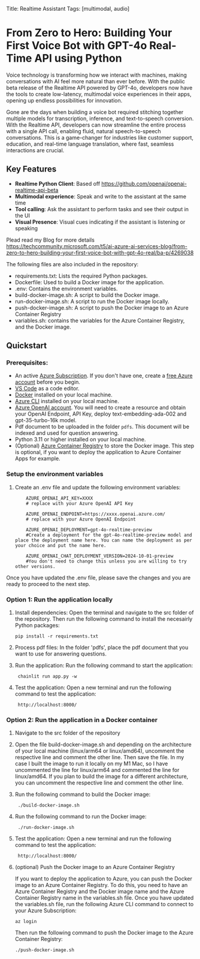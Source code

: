 Title: Realtime Assistant
Tags: [multimodal, audio]

# From Zero to Hero: Building Your First Voice Bot with GPT-4o Real-Time API using Python

Voice technology is transforming how we interact with machines, making conversations with AI feel more natural than ever before. With the public beta release of the Realtime API powered by GPT-4o, developers now have the tools to create low-latency, multimodal voice experiences in their apps, opening up endless possibilities for innovation.

Gone are the days when building a voice bot required stitching together multiple models for transcription, inference, and text-to-speech conversion. With the Realtime API, developers can now streamline the entire process with a single API call, enabling fluid, natural speech-to-speech conversations. This is a game-changer for industries like customer support, education, and real-time language translation, where fast, seamless interactions are crucial.

## Key Features

- **Realtime Python Client**: Based off https://github.com/openai/openai-realtime-api-beta
- **Multimodal experience**: Speak and write to the assistant at the same time
- **Tool calling**: Ask the assistant to perform tasks and see their output in the UI
- **Visual Presence**: Visual cues indicating if the assistant is listening or speaking

Plead read my Blog for more details https://techcommunity.microsoft.com/t5/ai-azure-ai-services-blog/from-zero-to-hero-building-your-first-voice-bot-with-gpt-4o-real/ba-p/4269038


The following files are also included in the repository:
- requirements.txt: Lists the required Python packages.
- Dockerfile: Used to build a Docker image for the application.
- .env: Contains the environment variables.
- build-docker-image.sh: A script to build the Docker image.
- run-docker-image.sh: A script to run the Docker image locally.
- push-docker-image.sh: A script to push the Docker image to an Azure Container Registry
- variables.sh: contains the variables for the Azure Container Registry, and the Docker image.

## Quickstart

### Prerequisites:
- An active [Azure Subscription](https://learn.microsoft.com/en-us/azure/guides/developer/azure-developer-guide#understanding-accounts-subscriptions-and-billing). If you don't have one, create a [free Azure account](https://azure.microsoft.com/en-gb/free/) before you begin.
- [VS Code](https://code.visualstudio.com/) as a code editor.
- [Docker](https://www.docker.com/) installed on your local machine.
- [Azure CLI](https://docs.microsoft.com/en-us/cli/azure/install-azure-cli) installed on your local machine.
- [Azure OpenAI account](https://azure.microsoft.com/en-us/services/cognitive-services/openai/). You will need to create a resource and obtain your OpenAI Endpoint, API Key, deploy text-embedding-ada-002 and gpt-35-turbo-16k model.
- Pdf document to be uploaded in the folder `pdfs`. This document will be indexed and used for question answering.
- Python 3.11 or higher installed on your local machine.
- (Optional) [Azure Container Registry](https://docs.microsoft.com/en-us/azure/container-registry/) to store the Docker image. This step is optional, if you want to deploy the application to Azure Container Apps for example.

### Setup the environment variables

1. Create an .env file and update the following environment variables:

    ```
        AZURE_OPENAI_API_KEY=XXXX
        # replace with your Azure OpenAI API Key

        AZURE_OPENAI_ENDPOINT=https://xxxx.openai.azure.com/
        # replace with your Azure OpenAI Endpoint

        AZURE_OPENAI_DEPLOYMENT=gpt-4o-realtime-preview
        #Create a deployment for the gpt-4o-realtime-preview model and place the deployment name here. You can name the deployment as per your choice and put the name here.

        AZURE_OPENAI_CHAT_DEPLOYMENT_VERSION=2024-10-01-preview
        #You don't need to change this unless you are willing to try other versions.
    ```

Once you have updated the .env file, please save the changes and you are ready to proceed to the next step.

### Option 1: Run the application locally

1. Install dependencies: 
Open the terminal and navigate to the src folder of the repository. Then run the following command to install the necesairly Python packages:

    ```pip
    pip install -r requirements.txt
    ```

2. Process pdf files: In the folder 'pdfs', place the pdf document that you want to use for answering questions.

3. Run the application: Run the following command to start the application:

    ```chainlit
     chainlit run app.py -w
    ```
4. Test the application: Open a new terminal and run the following command to test the application:

    ```chainlit
     http://localhost:8000/
    ```

### Option 2: Run the application in a Docker container

1. Navigate to the src folder of the repository

2. Open the file build-docker-image.sh and depending on the architecture of your local machine (linux/arm64 or linux/amd64), uncomment the respective line and comment the other line. Then save the file. In my case I built the image to run it locally on my M1 Mac, so I have uncommented the line for linux/arm64 and commented the line for linux/amd64. If you plan to build the image for a different architecture, you can uncomment the respective line and comment the other line.

3. Run the following command to build the Docker image:

    ```build-docker-image
     ./build-docker-image.sh
    ```
4. Run the following command to run the Docker image:

    ```run-docker-image
     ./run-docker-image.sh
    ```
5. Test the application: Open a new terminal and run the following command to test the application:

    ```chainlit
     http://localhost:8000/
    ```

6. (optional) Push the Docker image to an Azure Container Registry

    If you want to deploy the application to Azure, you can push the Docker image to an Azure Container Registry. To do this, you need to have an Azure Container Registry and the Docker image name and the Azure Container Registry name in the variables.sh file. Once you have updated the variables.sh file, run the following Azure CLI command to connect to your Azure Subscription:
    
    ```azure
    az login
    ```

    Then run the following command to push the Docker image to the Azure Container Registry:

    ```push-docker-image
    ./push-docker-image.sh
    ```
